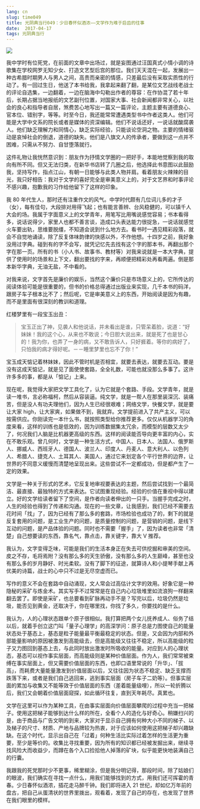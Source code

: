 ```yaml
---
lang: cn
slug: time049
title: 光阴典当行049：少日春怀似酒浓——文学作为难于启齿的往事
date:  2017-04-17
tags: 光阴典当行
---
```

<!-- more -->
![](http://oouh9u8nz.bkt.gdipper.com//time049.jpg)

我中学时有位死党，在前面的文章中出场过，就是妄图通过汪国真式小情小调的诗歌集在学校网罗无知少女、打造文艺型后宫的那位。我们天天混在一起，发展出一种古希腊时期男人与男人之间，高贵而亲密的情感，只差最后没有采取实质性的行动了。有一回过生日，他送了本书给我，我拿起来翻了翻，是某位文艺战线老战士的评论自选集，一边翻着，一边在脑海中勾勒出作者的尊容：在作协混了若十年后，长期占据当地报纸的文艺副刊位置，对国家大事、社会新闻都非常关心，以社会的良心和指导者自居，煞费苦心地写出一篇又一篇评论，主题主要有道德良心、官本位、错别字，等等。时至今日，我还能常常遭遇类型书中作者这类人。他们可能是大学中文系的院长或者是媒体的资深编辑。他们不说话还好，一说话就酸腐袭人。他们缺乏理解力和同情心，缺乏实际经验，只能谈论空洞之物。主要的情绪驱动是哀悼社会的倒退，道德的缺失。他们是八旗文人的传承者，要做到这一点并不困难，只需从不努力、自甘堕落就行。

这件礼物让我恍然意识到：朋友作为抒情文学圈的一把好手，本能地觉察到我的取向有所不同。但又无法归类，在新华书店转了几圈之后，他选择此书意图以此鼓励我，坚持写作，指点江山，有朝一日能够与此类人物并肩。看着朋友火辣辣的目光，我只好相告：我对于文学的喜好完全是审美意义上的，对于文艺界和时事评论不感兴趣，抱歉我的习作给他留下了这样的印象。

我 80 年代生人，那时还有注重作文的风气。中学时代颇有几位词儿多的才子（女），每有佳句，大段排对用得飞起；也有能言善辨、台风稳健的，可以镇千人大会的场。我属于字面意义上的文学青年，用笔写比用嘴说感觉容易；书本看得多，说话说得少，家里人也都不善言谈，造成口头表达能力很捉急，一说话就感觉火车要出轨，思维要脱缰，不知道会说到什么地方去。看书时一遇见精彩段落，就会不自觉地诵读，除了反复体味韵律的快感以外，不作他想。十四岁之前，我好象没用过字典。碰到有的字不会写，就凭记忆先去找有这个字的那本书，再翻出那个字在那一页。所有的书（小人书、故事书、教材等）对我来说就是一本大字典，提供了使用时的场景和上下文，翻出要找的字来，再顺便把精彩处再看两遍。倒是那本新华字典，无油无盐，不中看的。

对我来说，文字首先是廉价的娱乐，当然这个廉价只是市场意义上的，它所传达的阅读体验可能是很重要的，但书的价格总得通过出版业来实现，几千本书的码洋，跟房子车子根本比不了；然后呢，它是审美意义上的东西，开始阅读是因为有趣，而不是里面有很深刻的教训和道理。

红楼梦里有一段宝玉出丑：

> 宝玉正出了神，见袭人和他说话，并未看出是谁，只管呆着脸，说道：“好妹妹！我的这个心，从来也不敢说；今日胆大说出来，就是死了也是甘心的！我为你，也弄了一身的病，又不敢告诉人，只好捱着。等你的病好了，只怕我的病才得好呢。－－睡里梦里也忘不了你！”

宝玉成天惦记着林妹妹，因此不管时机是否相宜，就要去表达，就要去互动。要是没有这成天惦记，就是见了面使使套路，全全礼数，可能也就没那么多事了。这许许多多的事，都是从「惦记」上来。

现在呢，我觉得大家把文学工具化了，认为它就是个套路、手段。文学青年，就是读一堆书，言必称福柯，然后从容装逼。纯文学，就是一帮人在那里装深沉、装痛苦，但是没人有功夫理他们，因为人生已经很艰难；网络文学，快餐文学，就是要让大家 high，让大家爽，如果做不到，我就弃。文学提前进入了共产主义，可以按需供应。你刚读完一本什么书，就按照类型给你推荐更多。仅仅从机器学习的角度来看，这样的训练也是低效的，因为训练数据集太冗余，而模型的层数又太少了，何况我们人脑是比机器更高级的东西。这样的阅读能否导向更丰富的内心，实在不敢乐观。曾几何时，文学是一种生活方式，中国人、日本人、法国人、俄罗斯人、挪威人、西班牙人、德国人、波兰人、印度人、丹麦人、意大利人、以色列人、希腊人、捷克人、土耳其人、美国人，通过它来划定各个平行世界的边界，让世界的不同意义缓慢而清楚地呈现出来。这些尝试不一定都成功，但是都产生了一定的效果。

文学是一种关于形式的艺术，它反复地审视要表达的主题，然后尝试找到一个最简洁、最直接、最独特的方式来表达。它试图重现经验。经验的价值在重视中得以建立。好的文学给读者留下了空间，是作者向读者伸出的一只手。当握手完成之时，人生的经验也得到了传递和沟通。现在的一些文章，让我感到，我们已经不需要去花时间「找」了，因为已经有了那么多的套路，市场检验也成功了的，剩下的就是反复套用的问题，是工业生产的问题，是质量控制的问题，是营销的问题，是线下互动的问题，是产品体验的问题。同时也不需要「握手」了，因为读者也非常「清楚」自己想要读的东西，靠名气，靠点击，靠关键字，靠大 V 推荐。

我认为，文字变得乏味，可能是我们的生活本身正在失去可供挖掘和审美的空间。皮之不存，毛将焉附？没有那么多的天生骄傲，没有那么多的人生巅峰，甚至也没有那么多的岁月静好、时光柔软。没有了脚下的征途，就算诗人和小提琴手献上再优美的诗篇，战士的心中只不过是无尽空虚而已。

写作的意义不会在套路中自动涌现，文人常会过高估计文字的效用。好象它是一种隐秘的采矿与炼金术。其实写手不过常常是在自己内心垃圾堆里如流浪狗一样翻来翻去罢了。即使是采矿，也总要看到矿脉再动手不是？写完以后，垃圾仍然是垃圾，能否见到黄金，还取决于，你在哪里找，你找了多久，你要找的是什么。

我认为，人的心理状态跟单个原子很相似。我打算把两个女儿抚养成人、俗务了结以后，就着手创立这门叫「量子心理学」的高深学问：原子总是力图使自己的能量状态处于基态上，基态是粒子能量最平衡最稳定的状态。但是，又会因为内部和外部能量影响的原因被激发到高能级去，但是高能级又往往不稳定，所以高能级的粒子又力图回到基态上去，与此同时放出激发时所吸收的能量。对应到人的心理状态，基态可以视作事实层面，而高能级则是某种价值层面。作为人，我们常常被束缚在事实层面上，但又需要价值层面的东西，也即口语里常说的「升华」、「拔高」，而耗费大量能量激发到价值层面以后，又往往因为状态不稳定、缺乏支撑而跌落下来，或者是我们自己逃回来，逃到事实层面（房子车子二奶等）。但事实层面的累加与收集又不能等效于价值层面的东西（差着能量级哩），所以一轮折腾以后，我们又会朝着价值层面窥探，如此循环往复，直到天年耗尽。真累也。

文学在这里可以作为某种工具，在由事实层面向价值层面攀爬的过程中充当一把梯子。使用这把梯子能够到达什么样的所在，全看个人的造化与好奇心。稍嫌扫兴的是，由于商品与广告文明的到来，大家对于显示自己拥有何种大小不同的梯子、以及梯子的尺寸、材质、产地与品牌较为热衷，对于应该如何使用这把梯子却兴趣缺缺。在这个时代，显示出自己在「过着」何种生活比实际过着怎样的生活更为重要，至少是等价的。收集比寻找重要，因为所有的知识都已经被发掘出来，继续寻找风险大而收益少，而蹲在各个入口捡拾他人掉落的矿块，似乎能更快地装满自己的行囊。

我跟我的死党那时少不更事，稀里糊涂，但是我分明记得，那段时间，除了姑娘们的眼波，我们确实在寻找一点什么，用我们能够找到的方式，用我们还可挥霍的青春。少日春怀似酒浓，插花走马醉千钟。我们即将进入 21 世纪，却如亿万年前的盘古，把自己从蛋清状的世界里拨出，观看着，发现了自己的存在，也发现了世界在我们眼里的模样。

<!-- 所有的艺术都从美学的范畴出来，进入市场成为文化而不是生活的消费品。这本来是富人的游戏，但在商业文明的驱动下，大家也就入了局。我跟我老婆去博物馆、美术馆，面对着千万美元级的展品，我不能凝神看一会，然后就像劳动人民一样，在田间地头表达一下个体的感受，而是需要谨慎地阅读相关小册子，接受一大堆文化符号，甚至于得看完某专业人士的入门课，然后才能获得欣赏艺术品的资格——天啊，这可是艺术品，又不是审论文。 -->